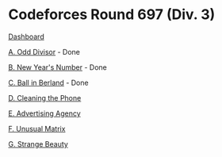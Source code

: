 # Codeforces Round 697 (Div. 3)

[Dashboard](https://codeforces.com/contest/1475)

[A. Odd Divisor](https://codeforces.com/contest/1475/problem/A) - Done

[B. New Year's Number](https://codeforces.com/contest/1475/problem/B) - Done

[C. Ball in Berland](https://codeforces.com/contest/1475/problem/C) - Done

[D. Cleaning the Phone](https://codeforces.com/contest/1475/problem/D)

[E. Advertising Agency](https://codeforces.com/contest/1475/problem/E)

[F. Unusual Matrix](https://codeforces.com/contest/1475/problem/F)

[G. Strange Beauty](https://codeforces.com/contest/1475/problem/G)
